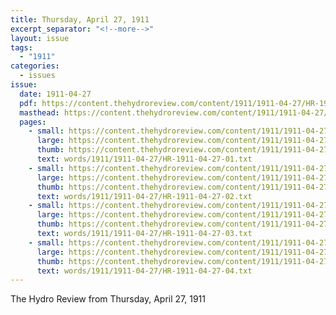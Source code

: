 ```yaml
---
title: Thursday, April 27, 1911
excerpt_separator: "<!--more-->"
layout: issue
tags:
  - "1911"
categories:
  - issues
issue:
  date: 1911-04-27
  pdf: https://content.thehydroreview.com/content/1911/1911-04-27/HR-1911-04-27.pdf
  masthead: https://content.thehydroreview.com/content/1911/1911-04-27/masthead/HR-1911-04-27.jpg
  pages:
    - small: https://content.thehydroreview.com/content/1911/1911-04-27/small/HR-1911-04-27-01.jpg
      large: https://content.thehydroreview.com/content/1911/1911-04-27/large/HR-1911-04-27-01.jpg
      thumb: https://content.thehydroreview.com/content/1911/1911-04-27/thumbnails/HR-1911-04-27-01.jpg
      text: words/1911/1911-04-27/HR-1911-04-27-01.txt
    - small: https://content.thehydroreview.com/content/1911/1911-04-27/small/HR-1911-04-27-02.jpg
      large: https://content.thehydroreview.com/content/1911/1911-04-27/large/HR-1911-04-27-02.jpg
      thumb: https://content.thehydroreview.com/content/1911/1911-04-27/thumbnails/HR-1911-04-27-02.jpg
      text: words/1911/1911-04-27/HR-1911-04-27-02.txt
    - small: https://content.thehydroreview.com/content/1911/1911-04-27/small/HR-1911-04-27-03.jpg
      large: https://content.thehydroreview.com/content/1911/1911-04-27/large/HR-1911-04-27-03.jpg
      thumb: https://content.thehydroreview.com/content/1911/1911-04-27/thumbnails/HR-1911-04-27-03.jpg
      text: words/1911/1911-04-27/HR-1911-04-27-03.txt
    - small: https://content.thehydroreview.com/content/1911/1911-04-27/small/HR-1911-04-27-04.jpg
      large: https://content.thehydroreview.com/content/1911/1911-04-27/large/HR-1911-04-27-04.jpg
      thumb: https://content.thehydroreview.com/content/1911/1911-04-27/thumbnails/HR-1911-04-27-04.jpg
      text: words/1911/1911-04-27/HR-1911-04-27-04.txt
---
```


The Hydro Review from Thursday, April 27, 1911

<!--more-->

